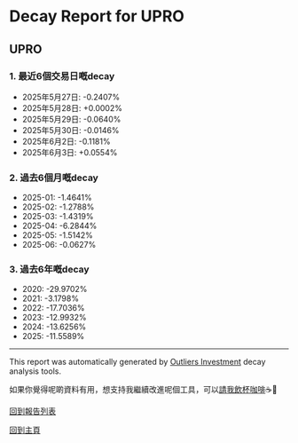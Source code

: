# Decay Report for UPRO

## UPRO

### 1. 最近6個交易日嘅decay

- 2025年5月27日: -0.2407%
- 2025年5月28日: +0.0002%
- 2025年5月29日: -0.0640%
- 2025年5月30日: -0.0146%
- 2025年6月2日: -0.1181%
- 2025年6月3日: +0.0554%

### 2. 過去6個月嘅decay

- 2025-01: -1.4641%
- 2025-02: -1.2788%
- 2025-03: -1.4319%
- 2025-04: -6.2844%
- 2025-05: -1.5142%
- 2025-06: -0.0627%

### 3. 過去6年嘅decay

- 2020: -29.9702%
- 2021: -3.1798%
- 2022: -17.7036%
- 2023: -12.9932%
- 2024: -13.6256%
- 2025: -11.5589%

------------------------------
This report was automatically generated by [Outliers Investment](https://outliersecon.github.io/Outliers-Investment/) decay analysis tools.

如果你覺得呢啲資料有用，想支持我繼續改進呢個工具，可以[請我飲杯咖啡](https://buymeacoffee.com/outliersecon)☕🙏

[回到報告列表](https://outliersecon.github.io/Outliers-Investment/reports/reports_public)

[回到主頁](https://outliersecon.github.io/Outliers-Investment/)